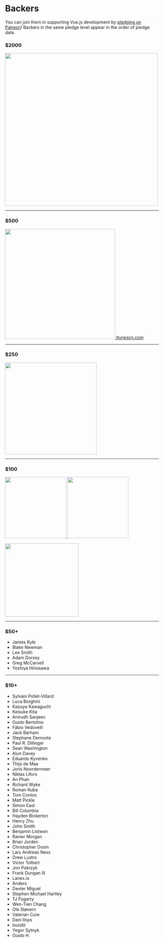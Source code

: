 # Backers

You can join them in supporting  Vue.js development by [pledging on Patreon](https://www.patreon.com/evanyou)! Backers in the same pledge level appear in the order of pledge date.

### $2000

<a href="https://strikingly.com/s/careers?utm_source=v">
  <img width="500px" src="https://raw.githubusercontent.com/vuejs/vuejs.org/master/themes/vue/source/images/strikingly.png">
</a>

---

### $500

<a href="http://www.itunescn.com/">
  <img width="360px" src="http://www.itunescn.com/images/chaoqichaoluo-logo.png"> Itunescn.com
</a>

---

### $250

<a href="https://laravel.com">
  <img width="300px" src="http://blog.legacyteam.info/wp-content/uploads/2014/10/laravel-logo-white.png">
</a>

---

### $100

<a href="http://tighten.co/">
  <img width="200px" src="http://i.imgur.com/T7fQYLT.png">
</a>

<a href="http://invoicemachine.com/">
  <img width="200px" src="http://assets.invoicemachine.com/images/flat_logo.png">
</a>

<a href="https://statamic.com/"></a>
  <img width="240px" src="http://i.imgur.com/MRIkKgp.png">
</a>

---

### $50+

- James Kyle
- Blake Newman
- Lee Smith
- Adam Dorsey
- Greg McCarvell
- Yoshiya Hinosawa

---

### $10+

- Sylvain Pollet-Villard
- Luca Borghini
- Kazuya Kawaguchi
- Keisuke Kita
- Anirudh Sanjeev
- Guido Bertolino
- Fábio Vedovelli
- Jack Barham
- Stephane Demoote
- Paul R. Dillinger
- Sean Washington
- Alun Davey
- Eduardo Kyvenko
- Thijs de Maa
- Joris Noordermeer
- Niklas Lifors
- An Phan
- Richard Wyke
- Roman Kuba
- Tom Conlon
- Matt Pickle
- Simon East
- Bill Columbia
- Hayden Bickerton
- Henry Zhu
- John Smith
- Benjamin Listwon
- Rainer Morgan
- Brian Jorden
- Christopher Dosin
- Lars Andreas Ness
- Drew Lustro
- Victor Tolbert
- Jon Pokrzyk
- Frank Dungan III
- Lanes.io
- Anders
- Dexter Miguel
- Stephen Michael Hartley
- TJ Fogarty
- Wen-Tien Chang
- Ole Støvern
- Valerian Cure
- Dani Ilops
- louisbl
- Yegor Sytnyk
- Guido H.
